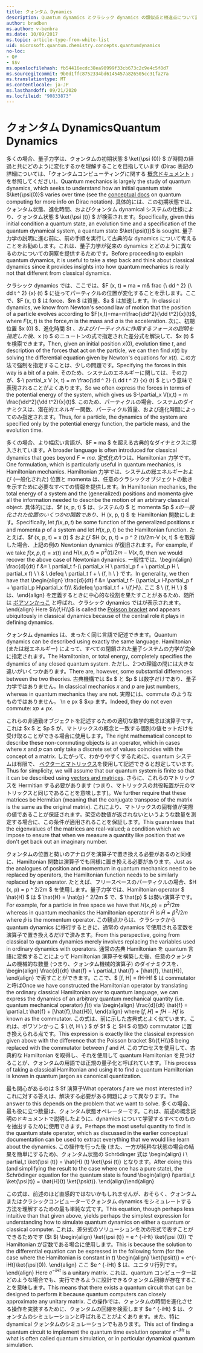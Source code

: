 ```yaml
---
title: クォンタム Dynamics
description: Quantum dynamics とクラシック dynamics の類似点と相違点について説明します。
author: bradben
ms.author: v-benbra
ms.date: 10/09/2017
ms.topic: article-type-from-white-list
uid: microsoft.quantum.chemistry.concepts.quantumdynamics
no-loc:
- Q#
- $$v
ms.openlocfilehash: fb54416ecdc38ea90999f33cb673c2c9e4c5f8d7
ms.sourcegitcommit: 9b0d1ffc8752334bd6145457a826505cc31fa27a
ms.translationtype: MT
ms.contentlocale: ja-JP
ms.lasthandoff: 09/21/2020
ms.locfileid: "90833873"
---
```

# <a name="quantum-dynamics"></a><span data-ttu-id="5cca5-103">クォンタム Dynamics</span><span class="sxs-lookup"><span data-stu-id="5cca5-103">Quantum Dynamics</span></span>

<span data-ttu-id="5cca5-104">多くの場合、量子力学は、クォンタムの初期状態 $ \ket{\psi (0)} $ が時間の経過と共にどのように変化するかを理解することを目指しています (Dirac 表記の詳細については、「クォンタムコンピューティングに関する [概念ドキュメント](xref:microsoft.quantum.concepts.dirac) 」を参照してください)。</span><span class="sxs-lookup"><span data-stu-id="5cca5-104">Quantum mechanics is largely the study of quantum dynamics, which seeks to understand how an initial quantum state $\ket{\psi(0)}$ varies over time (see the [conceptual docs](xref:microsoft.quantum.concepts.dirac) on quantum computing for more info on Dirac notation).</span></span>
<span data-ttu-id="5cca5-105">具体的には、この初期状態では、クォンタム状態、進化時間、およびクォンタム dynamical システムの仕様により、クォンタム状態 $ \ket{\psi (t)} $ が検索されます。</span><span class="sxs-lookup"><span data-stu-id="5cca5-105">Specifically, given this initial condition a quantum state, an evolution time and a specification of the quantum dynamical system, a quantum state $\ket{\psi(t)}$ is sought.</span></span>
<span data-ttu-id="5cca5-106">量子力学の説明に進む前に、前の手順を実行して古典的な dynamics について考えることをお勧めします。これは、量子力学が従来の dynamics とどのように異なるのかについての洞察を提供するためです。</span><span class="sxs-lookup"><span data-stu-id="5cca5-106">Before proceeding to explain quantum dynamics, it is useful to take a step back and think about classical dynamics since it provides insights into how quantum mechanics is really not that different from classical dynamics.</span></span>

<span data-ttu-id="5cca5-107">クラシック dynamics では、ここでは、$F (x, t) = ma = m& frac {\ dd ^ 2} {\ dd t ^ 2} {x} (t) $ に従ってパーティクルの位置が変化することを示します。ここで、$F (x, t) $ は force、$m $ は質量、$a $ は加速します。</span><span class="sxs-lookup"><span data-stu-id="5cca5-107">In classical dynamics, we know from Newton's second law of motion that the position of a particle evolves according to $F(x,t)=ma=m\frac{\dd^2}{\dd t^2}{x}(t)$, where $F(x,t)$ is the force,$m$ is the mass and $a$ is the acceleration.</span></span>
<span data-ttu-id="5cca5-108">次に、初期位置 $x (0) $、進化時間 $t $、およびパーティクルに作用するフォースの説明を指定した後、$x (t) $ のニュートンの式で指定された差分式を解決して、$x (t) $ を検索できます。</span><span class="sxs-lookup"><span data-stu-id="5cca5-108">Then, given an initial position $x(0)$, evolution time $t$, and description of the forces that act on the particle, we can then find $x(t)$ by solving the differential equation given by Newton's equations for $x(t)$.</span></span>
<span data-ttu-id="5cca5-109">この方法で強制を指定することは、少しの問題です。</span><span class="sxs-lookup"><span data-stu-id="5cca5-109">Specifying the forces in this way is a bit of a pain.</span></span>
<span data-ttu-id="5cca5-110">そのため、システムのエネルギーに関しては、その力が、$-\ partial_x V (x, t) = m \frac{\dd ^ 2} {\ dd t ^ 2} {x} (t) $ という意味で表現されることがよくあります。</span><span class="sxs-lookup"><span data-stu-id="5cca5-110">So we often express the forces in terms of the potential energy of the system, which gives us $-\partial_x V(x,t) = m \frac{\dd^2}{\dd t^2}{x}(t)$.</span></span>
<span data-ttu-id="5cca5-111">このため、パーティクルの場合、システムのダイナミクスは、潜在的エネルギー関数、パーティクル質量、および進化時間によってのみ指定されます。</span><span class="sxs-lookup"><span data-stu-id="5cca5-111">Thus, for a particle, the dynamics of the system are specified only by the potential energy function, the particle mass, and the evolution time.</span></span>

<span data-ttu-id="5cca5-112">多くの場合、より幅広い言語が、$F = ma $ を超える古典的なダイナミクスに導入されています。</span><span class="sxs-lookup"><span data-stu-id="5cca5-112">A broader language is often introduced for classical dynamics that goes beyond $F=ma$.</span></span>
<span data-ttu-id="5cca5-113">定式化の1つは、Hamiltonian 力学です。</span><span class="sxs-lookup"><span data-stu-id="5cca5-113">One formulation, which is particularly useful in quantum mechanics, is Hamiltonian mechanics.</span></span>
<span data-ttu-id="5cca5-114">Hamiltonian 力学では、システムの総エネルギーおよび (一般化された) 位置と momenta は、任意のクラシックオブジェクトの動きを示すために必要なすべての情報を提供します。</span><span class="sxs-lookup"><span data-stu-id="5cca5-114">In Hamiltonian mechanics, the total energy of a system and the (generalized) positions and momenta give all the information needed to describe the motion of an arbitrary classical object.</span></span>
<span data-ttu-id="5cca5-115">具体的には、$f (x, p, t) $ は、システムの $ と momenta $p $ $x の一般化された位置のいくつかの関数であり、$H (x, p, t) $ を Hamiltonian 関数にします。</span><span class="sxs-lookup"><span data-stu-id="5cca5-115">Specifically, let $f(x,p,t)$ be some function of the generalized positions $x$ and momenta $p$ of a system and let $H(x,p,t)$ be the Hamiltonian function.</span></span>
<span data-ttu-id="5cca5-116">たとえば、$f (x, p, t) = x (t) $ および $H (x, p, t) = p ^ 2 (t)/2m-V (x, t) $ を取得した場合、上記の例の Newtonian dynamics が復旧されます。</span><span class="sxs-lookup"><span data-stu-id="5cca5-116">For example, if we take $f(x,p,t)= x(t)$ and $H(x,p,t)=p^2(t)/2m - V(x,t)$, then we would recover the above case of Newtonian dynamics.</span></span>
<span data-ttu-id="5cca5-117">一般性では、\begin{align} \frac{d}{dt} f &= \ partial_t f-(\ partial_x H \ partial_p f + \ partial_p H \ partial_x f) \\ \\ & \ defeq \ partial_t f + \\ {f, h \\ } です。</span><span class="sxs-lookup"><span data-stu-id="5cca5-117">In generality, we then have that \begin{align} \frac{d}{dt} f &= \partial_t f- (\partial_x H\partial_p f + \partial_p H\partial_x f)\\\\ &\defeq \partial_t f + \\{f,H\\}.</span></span>
<span data-ttu-id="5cca5-118">ここ $ \\ {f, H \\ } $ は、\end{align} を定義するときに中心的な役割を果たすことがあるため、随所は [ポアソンかっこ](https://en.wikipedia.org/wiki/Poisson_bracket) と呼ばれ、クラシック dynamics ではが表示されます。</span><span class="sxs-lookup"><span data-stu-id="5cca5-118">\end{align} Here $\\{f,H\\}$ is called the [Poisson bracket](https://en.wikipedia.org/wiki/Poisson_bracket) and appears ubiquitously in classical dynamics because of the central role it plays in defining dynamics.</span></span>

<span data-ttu-id="5cca5-119">クォンタム dynamics は、まったく同じ言語で記述できます。</span><span class="sxs-lookup"><span data-stu-id="5cca5-119">Quantum dynamics can be described using exactly the same language.</span></span>
<span data-ttu-id="5cca5-120">Hamiltonian (または総エネルギー) によって、すべての閉鎖された量子システムの力学が完全に指定されます。</span><span class="sxs-lookup"><span data-stu-id="5cca5-120">The Hamiltonian, or total energy, completely specifies the dynamics of any closed quantum system.</span></span>
<span data-ttu-id="5cca5-121">ただし、2つの理論の間には大きな違いがいくつかあります。</span><span class="sxs-lookup"><span data-stu-id="5cca5-121">There are, however, some substantial differences between the two theories.</span></span>
<span data-ttu-id="5cca5-122">古典機構では $x $ と $p $ は数字だけであり、量子力学ではありません。</span><span class="sxs-lookup"><span data-stu-id="5cca5-122">In classical mechanics $x$ and $p$ are just numbers, whereas in quantum mechanics they are not.</span></span>
<span data-ttu-id="5cca5-123">実際には、commute のようなものではありません。 \n e px $ $xp ます。</span><span class="sxs-lookup"><span data-stu-id="5cca5-123">Indeed, they do not even commute: $xp \ne px$.</span></span>

<span data-ttu-id="5cca5-124">これらの非通勤オブジェクトを記述するための適切な数学的概念は演算子です。これは $x $ と $p $ が、マトリックスの概念と一致する個別の値セットだけを受け取ることができる場合に使用します。</span><span class="sxs-lookup"><span data-stu-id="5cca5-124">The right mathematical concept to describe these non-commuting objects is an operator, which in cases where $x$ and $p$ can only take a discrete set of values coincides with the concept of a matrix.</span></span>
<span data-ttu-id="5cca5-125">したがって、わかりやすくするために、quantum システムは有限で、 [ベクターとマトリックス](xref:microsoft.quantum.concepts.vectors)を使用して記述できると想定しています。</span><span class="sxs-lookup"><span data-stu-id="5cca5-125">Thus for simplicity, we will assume that our quantum system is finite so that it can be described using [vectors and matrices](xref:microsoft.quantum.concepts.vectors).</span></span>
<span data-ttu-id="5cca5-126">さらに、これらのマトリックスを Hermitian する必要があります (つまり、マトリックスの共役転置が元のマトリックスと同じであることを意味します)。</span><span class="sxs-lookup"><span data-stu-id="5cca5-126">We further require that these matrices be Hermitian (meaning that the conjugate transpose of the matrix is the same as the original matrix).</span></span>
<span data-ttu-id="5cca5-127">これにより、マトリックスの固有値が実際の値であることが保証されます。架空の数値が返されないというような数量を測定する場合に、この条件が適用されることを保証します。</span><span class="sxs-lookup"><span data-stu-id="5cca5-127">This guarantees that the eigenvalues of the matrices are real-valued; a condition which we impose to ensure that when we measure a quantity like position that we don't get back out an imaginary number.</span></span>

<span data-ttu-id="5cca5-128">クォンタムの位置と勢いのアナログを演算子で置き換える必要があるのと同様に、Hamiltonian 関数は演算子でも同様に置き換える必要があります。</span><span class="sxs-lookup"><span data-stu-id="5cca5-128">Just as the analogues of position and momentum in quantum mechanics need to be replaced by operators, the Hamiltonian function needs to be similarly replaced by an operator.</span></span>
<span data-ttu-id="5cca5-129">たとえば、フリースペースのパーティクルの場合、$H (x, p) = p ^ 2/2m $ を使用します。量子力学では、Hamiltonian operator $ \hat{H} $ は $ \hat{H} = \hat{p} ^ 2/2m $ で、$ \hat{p} $ は勢い演算子です。</span><span class="sxs-lookup"><span data-stu-id="5cca5-129">For example, for a particle in free space we have that $H(x,p) = p^2/2m$ whereas in quantum mechanics the Hamiltonian operator $\hat{H}$ is $\hat{H}= \hat{p}^2/2m$ where $\hat{p}$ is the momentum operator.</span></span>
<span data-ttu-id="5cca5-130">この観点からは、クラシックから quantum dynamics に移行するときに、通常の dynamics で使用される変数を演算子で置き換えるだけで済みます。</span><span class="sxs-lookup"><span data-stu-id="5cca5-130">From this perspective, going from classical to quantum dynamics merely involves replacing the variables used in ordinary dynamics with operators.</span></span>
<span data-ttu-id="5cca5-131">通常の古典 Hamiltonian を quantum 言語に変換することによって Hamiltonian 演算子を構築した後、任意のクォンタムの機械的な数量 (つまり、クォンタム機械的演算子) のダイナミクスを、\begin{align} \frac{d}{dt} \hat{f} = \ partial_t \hat{f} + [\hat{f}, \hat{H}], \end{align} で表すことができます。ここで、$ [f, H] = fH-Hf $ は commutator と呼ば</span><span class="sxs-lookup"><span data-stu-id="5cca5-131">Once we have constructed the Hamiltonian operator by translating the ordinary classical Hamiltonian over to quantum language, we can express the dynamics of an arbitrary quantum mechanical quantity (i.e. quantum mechanical operator) $\hat{f}(t)$ via \begin{align} \frac{d}{dt} \hat{f} = \partial_t \hat{f} + [\hat{f},\hat{H}], \end{align} where $[f,H] = fH -Hf$ is known as the commutator.</span></span>
<span data-ttu-id="5cca5-132">この式は、前に示した古典式とよく似ています。これは、ポワソンかっこ $ \\ {f, H \\ } $ が $f $ と $H $ の間の commutator に置き換えられる点です。</span><span class="sxs-lookup"><span data-stu-id="5cca5-132">This expression is exactly like the classical expression given above with the difference that the Poisson bracket $\\{f,H\\}$ being replaced with the commutator between $f$ and $H$.</span></span>
<span data-ttu-id="5cca5-133">このプロセスを使用して、古典的な Hamiltonian を取得し、それを使用して quantum Hamiltonian を見つけることが、クォンタムの用語では正規の量子化と呼ばれています。</span><span class="sxs-lookup"><span data-stu-id="5cca5-133">This process of taking a classical Hamiltonian and using it to find a quantum Hamiltonian is known in quantum jargon as canonical quantization.</span></span>

<span data-ttu-id="5cca5-134">最も関心があるのは $ $f 演算子</span><span class="sxs-lookup"><span data-stu-id="5cca5-134">What operators $f$ are we most interested in?</span></span>  <span data-ttu-id="5cca5-135">これに対する答えは、解決する必要がある問題によって異なります。</span><span class="sxs-lookup"><span data-stu-id="5cca5-135">The answer to this depends on the problem that we want to solve.</span></span>
<span data-ttu-id="5cca5-136">多くの場合、最も役に立つ数量は、クォンタム状態オペレーターです。これは、前述の概念説明のドキュメントで説明したように、dynamics について学習するすべてのものを抽出するために使用できます。</span><span class="sxs-lookup"><span data-stu-id="5cca5-136">Perhaps the most useful quantity to find is the quantum state operator, which as discussed in the earlier conceptual documentation can be used to extract everything that we would like learn about the dynamics.</span></span>
<span data-ttu-id="5cca5-137">この操作を行った後 (また、一方が純粋な状態の場合の結果を簡単にするため)、クォンタム状態の Schrödinger 式は \begin{align} i \ partial_t \ket{\psi (t)} = \hat{H} (t) \ket{\psi (t)} となります。</span><span class="sxs-lookup"><span data-stu-id="5cca5-137">After doing this (and simplifying the result to the case where one has a pure state), the Schrödinger equation for the quantum state is found \begin{align} i\partial_t \ket{\psi(t)} = \hat{H}(t) \ket{\psi(t)}.</span></span>
<span data-ttu-id="5cca5-138">\end{align}</span><span class="sxs-lookup"><span data-stu-id="5cca5-138">\end{align}</span></span>

<span data-ttu-id="5cca5-139">この式は、前述のほど直感的ではないかもしれませんが、おそらく、クォンタムまたはクラシックコンピューターでクォンタム dynamics をシミュレートする方法を理解するための最も単純な式です。</span><span class="sxs-lookup"><span data-stu-id="5cca5-139">This equation, though perhaps less intuitive than that given above, yields perhaps the simplest expression for understanding how to simulate quantum dynamics on either a quantum or classical computer.</span></span>
<span data-ttu-id="5cca5-140">これは、差分式のソリューションを次の形式で表すことができるためです ($t $) \begin{align} \ket{\psi (t)} = e ^ {-iHt} \ket{\psi (0)} で Hamiltonian が定数である場合に使用します。</span><span class="sxs-lookup"><span data-stu-id="5cca5-140">This is because the solution to the differential equation can be expressed in the following form (for the case where the Hamiltonian is constant in $t$) \begin{align} \ket{\psi(t)} = e^{-iHt}\ket{\psi(0)}.</span></span>
<span data-ttu-id="5cca5-141">\end{align} ここ $e ^ {-iHt} $ は、ユニタリ行列です。</span><span class="sxs-lookup"><span data-stu-id="5cca5-141">\end{align} Here $e^{-iHt}$ is a unitary matrix.</span></span>
<span data-ttu-id="5cca5-142">これは、quantum コンピューターはどのような場合でも、実行できるように設計できるクォンタム回線が存在することを意味します。</span><span class="sxs-lookup"><span data-stu-id="5cca5-142">This means that there exists a quantum circuit that can be designed to perform it because quantum computers can closely approximate any unitary matrix.</span></span>
<span data-ttu-id="5cca5-143">この操作では、クォンタムの時間を進化させる操作を実装するために、クォンタムの回線を検索します $e ^ {-iHt} $ は、クォンタムのシミュレーションと呼ばれることがよくあります。また、特に dynamical クォンタムのシミュレーションでもあります。</span><span class="sxs-lookup"><span data-stu-id="5cca5-143">This act of finding a quantum circuit to implement the quantum time evolution operator $e^{-iHt}$ is what is often called quantum simulation, or in particular dynamical quantum simulation.</span></span>
